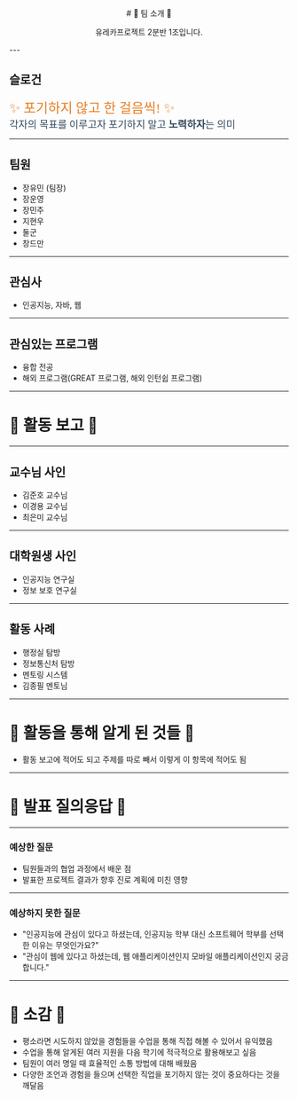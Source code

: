 <div align = "center">
# 💛 팀 소개 💛

유레카프로젝트 2분반 1조입니다.
</div>
---

## 슬로건
<link href="https://fonts.googleapis.com/css2?family=Playfair+Display&family=Roboto&family=Lobster&display=swap" rel="stylesheet">

<div style="font-family: 'Lobster', cursive; font-size: 24px; color: #e67e22;">
✨ 포기하지 않고 한 걸음씩! ✨
</div>

<div style="font-family: 'Roboto', sans-serif; font-size: 18px; color: #34495e;">
각자의 목표를 이루고자 포기하지 말고 <strong>노력하자</strong>는 의미
</div>


---

## 팀원
- 장유민 (팀장)
- 장운영
- 장민주
- 지현우
- 둘군
- 창드만

---

## 관심사
- 인공지능, 자바, 웹

---

## 관심있는 프로그램
- 융합 전공
- 해외 프로그램(GREAT 프로그램, 해외 인턴쉽 프로그램)

---

# 💛 활동 보고 💛

---

## 교수님 사인
- 김준호 교수님
- 이경용 교수님
- 최은미 교수님

---

## 대학원생 사인
- 인공지능 연구실
- 정보 보호 연구실

---

## 활동 사례
- 행정실 탐방
- 정보통신처 탐방
- 멘토링 시스템
 - 김종필 멘토님

---

# 💛 활동을 통해 알게 된 것들 💛
- 활동 보고에 적어도 되고 주제를 따로 빼서 이렇게 이 항목에 적어도 됨

---

# 💛 발표 질의응답 💛

---

### 예상한 질문
- 팀원들과의 협업 과정에서 배운 점
- 발표한 프로젝트 결과가 향후 진로 계획에 미친 영향

---

### 예상하지 못한 질문
- "인공지능에 관심이 있다고 하셨는데, 인공지능 학부 대신 소프트웨어 학부를 선택한 이유는 무엇인가요?"
- "관심이 웹에 있다고 하셨는데, 웹 애플리케이션인지 모바일 애플리케이션인지 궁금합니다."

---

# 💛 소감 💛
- 평소라면 시도하지 않았을 경험들을 수업을 통해 직접 해볼 수 있어서 유익했음
- 수업을 통해 알게된 여러 지원을 다음 학기에 적극적으로 활용해보고 싶음
- 팀원이 여러 명일 때 효율적인 소통 방법에 대해 배웠음
- 다양한 조언과 경험을 들으며 선택한 직업을 포기하지 않는 것이 중요하다는 것을 깨달음

